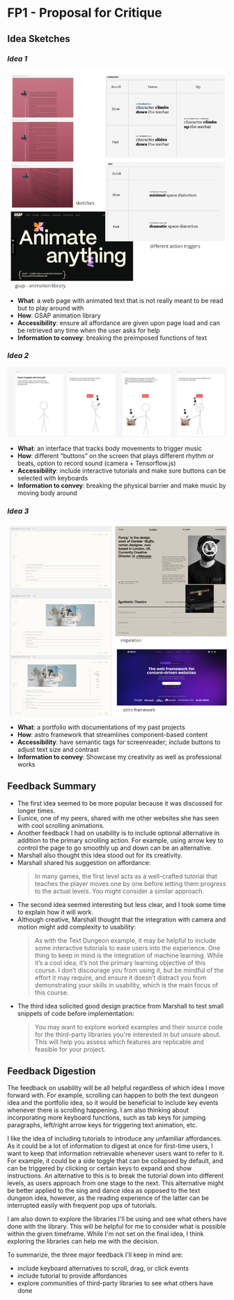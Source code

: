 # **FP1 \- Proposal for Critique**

## Idea Sketches

### *Idea 1*

![sketch for text dungeon](images/sketch1.png)

* **What**: a web page with animated text that is not really meant to be read but to play around with
* **How**: GSAP animation library
* **Accessibility**: ensure all affordance are given upon page load and can be retrieved any time when the user asks for help
* **Information to convey**: breaking the preimposed functions of text

### *Idea 2*

![sketch for sing and dance](images/sketch2.png)

* **What**: an interface that tracks body movements to trigger music
* **How**: different “buttons” on the screen that plays different rhythm or beats, option to record sound (camera + Tensorflow.js)
* **Accessibility**: include interactive tutorials and make sure buttons can be selected with keyboards
* **Information to convey**: breaking the physical barrier and make music by moving body around

### *Idea 3*

![sketch for web portfolio](images/sketch3.png)

* **What**: a portfolio with documentations of my past projects
* **How**: astro framework that streamlines component-based content
* **Accessibility**: have semantic tags for screenreader; include buttons to adjust text size and contrast
* **Information to convey**: Showcase my creativity as well as professional works

## Feedback Summary

* The first idea seemed to be more popular because it was discussed for longer times. 
* Eunice, one of my peers, shared with me other websites she has seen with cool scrolling animations. 
* Another feedback I had on usability is to include optional alternative in addition to the primary scrolling action. For example, using arrow key to control the page to go smoothly up and down can be an alternative. 
* Marshall also thought this idea stood out for its creativity.
* Marshall shared his suggestion on affordance:
    > In many games, the first level acts as a well-crafted tutorial that teaches the player moves one by one before letting them progress to the actual levels. You might consider a similar approach.
* The second idea seemed interesting but less clear, and I took some time to explain how it will work.
* Although creative, Marshall thought that the integration with camera and motion might add complexity to usability:
    > As with the Text Dungeon example, it may be helpful to include some interactive tutorials to ease users into the experience.
One thing to keep in mind is the integration of machine learning. While it’s a cool idea, it’s not the primary learning objective of this course. I don’t discourage you from using it, but be mindful of the effort it may require, and ensure it doesn’t distract you from demonstrating your skills in usability, which is the main focus of this course.
* The third idea solicited good design practice from Marshall to test small snippets of code before implementation:
    >You may want to explore worked examples and their source code for the third-party libraries you're interested in but unsure about. This will help you assess which features are replicable and feasible for your project.

## Feedback Digestion

The feedback on usability will be all helpful regardless of which idea I move forward with. For example, scrolling can happen to both the text dungeon idea and the portfolio idea, so it would be beneficial to include key events whenever there is scrolling happening. I am also thinking about incorporating more keyboard functions, such as tab keys for jumping paragraphs, left/right arrow keys for triggering text animation, etc. 

I like the idea of including tutorials to introduce any unfamiliar affordances. As it could be a lot of information to digest at once for first-time users, I want to keep that information retrievable whenever users want to refer to it. For example, it could be a side toggle that can be collapsed by default, and can be triggered by clicking or certain keys to expand and show instructions. An alternative to this is to break the tutorial down into different levels, as users approach from one stage to the next. This alternative might be better applied to the sing and dance idea as opposed to the text dungeon idea, however, as the reading experience of the latter can be interrupted easily with frequent pop ups of tutorials.

I am also down to explore the libraries I'll be using and see what others have done with the library. This will be helpful for me to consider what is possible within the given timeframe. While I'm not set on the final idea, I think exploring the libraries can help me with the decision.

To summarize, the three major feedback I'll keep in mind are:
* include keyboard alternatives to scroll, drag, or click events
* include tutorial to provide affordances
* explore communities of third-party libraries to see what others have done
